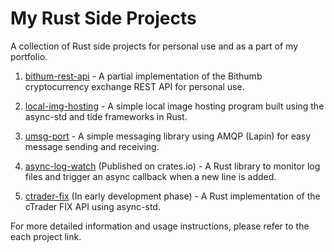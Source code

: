 # My Rust Side Projects

A collection of Rust side projects for personal use and as a part of my portfolio.

1. [bithum-rest-api](https://github.com/geminik23/bithum-rest-api) - A partial implementation of the Bithumb cryptocurrency exchange REST API for personal use.

2. [local-img-hosting](https://github.com/geminik23/local-img-hosting) - A simple local image hosting program built using the async-std and tide frameworks in Rust.

3. [umsg-port](https://github.com/geminik23/umsg-port) - A simple messaging library using AMQP (Lapin) for easy message sending and receiving.

4. [async-log-watch](https://github.com/geminik23/async-log-watch) (Published on crates.io) - A Rust library to monitor log files and trigger an async callback when a new line is added.

5. [ctrader-fix](https://github.com/geminik23/ctrader-fix) (In early development phase) - A Rust implementation of the cTrader FIX API using async-std.

For more detailed information and usage instructions, please refer to the each project link.
